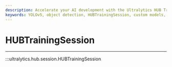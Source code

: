 ```yaml
---
description: Accelerate your AI development with the Ultralytics HUB Training Session. High-performance training of object detection models.
keywords: YOLOv5, object detection, HUBTrainingSession, custom models, Ultralytics Docs
---
```


# HUBTrainingSession
---
:::ultralytics.hub.session.HUBTrainingSession
<br><br>